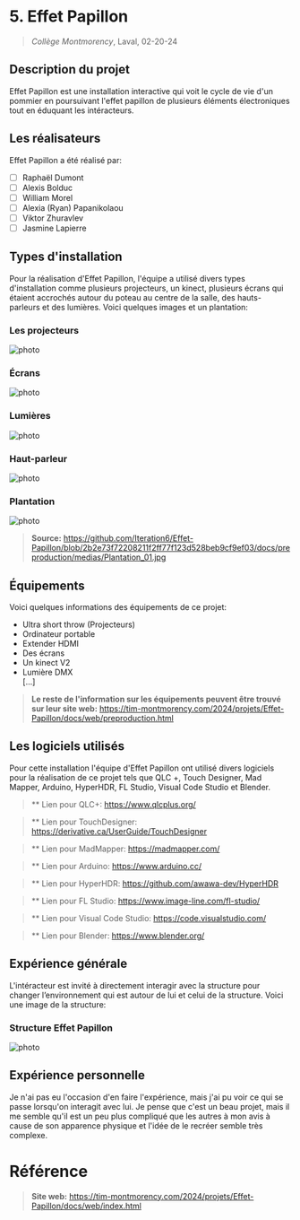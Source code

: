 # 5. Effet Papillon
> *Collège Montmorency*, Laval, 02-20-24

## Description du projet
Effet Papillon est une installation interactive qui voit le cycle de vie d'un pommier en poursuivant l'effet papillon de plusieurs éléments électroniques tout en éduquant les intéracteurs.

## Les réalisateurs
Effet Papillon a été réalisé par:
- [ ] Raphaël Dumont
- [ ] Alexis Bolduc
- [ ] William Morel
- [ ] Alexia (Ryan) Papanikolaou
- [ ] Viktor Zhuravlev
- [ ] Jasmine Lapierre

## Types d'installation
Pour la réalisation d'Effet Papillon, l'équipe a utilisé divers types d'installation comme plusieurs projecteurs, un kinect, plusieurs écrans qui étaient accrochés autour du poteau au centre de la salle, des hauts-parleurs et des lumières. Voici quelques images et un plantation:

### Les projecteurs

![photo](media/projecteurs_effet_pap.jpg)

### Écrans

![photo](media/ecrans_effet_pap.jpg)

### Lumières

![photo](media/led_effet_pap.jpg)

### Haut-parleur

![photo](media/haut_parleur_effet_pap.jpg)

### Plantation

![photo](media/plantation_effet_pap.jpg)

> **Source:** https://github.com/Iteration6/Effet-Papillon/blob/2b2e73f72208211f2ff77f123d528beb9cf9ef03/docs/preproduction/medias/Plantation_01.jpg

## Équipements
Voici quelques informations des équipements de ce projet:

- Ultra short throw (Projecteurs)
- Ordinateur portable
- Extender HDMI
- Des écrans
- Un kinect V2
- Lumière DMX	
[...]

> **Le reste de l'information sur les équipements peuvent être trouvé sur leur site web:** https://tim-montmorency.com/2024/projets/Effet-Papillon/docs/web/preproduction.html

## Les logiciels utilisés
Pour cette installation l'équipe d'Effet Papillon ont utilisé divers logiciels pour la réalisation de ce projet tels que QLC +, Touch Designer, Mad Mapper, Arduino, HyperHDR, FL Studio, Visual Code Studio et Blender.

> ** Lien pour QLC+: https://www.qlcplus.org/

> ** Lien pour TouchDesigner: https://derivative.ca/UserGuide/TouchDesigner

> ** Lien pour MadMapper: https://madmapper.com/

> ** Lien pour Arduino: https://www.arduino.cc/

> ** Lien pour HyperHDR: https://github.com/awawa-dev/HyperHDR

> ** Lien pour FL Studio: https://www.image-line.com/fl-studio/

> ** Lien pour Visual Code Studio: https://code.visualstudio.com/

> ** Lien pour Blender: https://www.blender.org/

## Expérience générale
L'intéracteur est invité à directement interagir avec la structure pour changer l’environnement qui est autour de lui et celui de la structure. Voici une image de la structure:

### Structure Effet Papillon

![photo](media/projet_effet_pap.jpg)

## Expérience personnelle
Je n'ai pas eu l'occasion d'en faire l'expérience, mais j'ai pu voir ce qui se passe lorsqu'on interagit avec lui. Je pense que c'est un beau projet, mais il me semble qu'il est un peu plus compliqué que les autres à mon avis à cause de son apparence physique et l'idée de le recréer semble très complexe.

# Référence
> **Site web:** https://tim-montmorency.com/2024/projets/Effet-Papillon/docs/web/index.html



